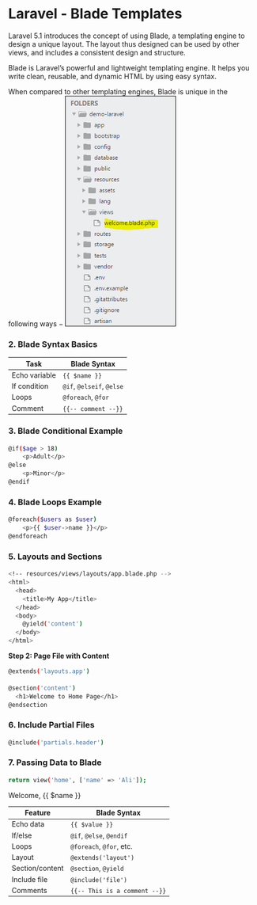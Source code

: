 


# Laravel - Blade Templates
Laravel 5.1 introduces the concept of using Blade, a templating engine to design a unique layout. The layout thus designed can be used by other views, and includes a consistent design and structure.

Blade is Laravel’s powerful and lightweight templating engine. It helps you write clean, reusable, and dynamic HTML by using easy syntax.

When compared to other templating engines, Blade is unique in the following ways −
![App Screenshot](welcome_blade.jpg)

### 2. Blade Syntax Basics
| Task          | Blade Syntax              |
| ------------- | ------------------------- |
| Echo variable | `{{ $name }}`             |
| If condition  | `@if`, `@elseif`, `@else` |
| Loops         | `@foreach`, `@for`        |
| Comment       | `{{-- comment --}}`       |


### 3. Blade Conditional Example
```bash
@if($age > 18)
    <p>Adult</p>
@else
    <p>Minor</p>
@endif

```

###  4. Blade Loops Example
```bash
@foreach($users as $user)
    <p>{{ $user->name }}</p>
@endforeach
```


### 5. Layouts and Sections
```bash
<!-- resources/views/layouts/app.blade.php -->
<html>
  <head>
    <title>My App</title>
  </head>
  <body>
    @yield('content')
  </body>
</html>
```

**Step 2: Page File with Content**
```bash
@extends('layouts.app')

@section('content')
  <h1>Welcome to Home Page</h1>
@endsection
```

### 6. Include Partial Files
```bash
@include('partials.header')
```


### 7. Passing Data to Blade
```bash
return view('home', ['name' => 'Ali']);
```
<p>Welcome, {{ $name }}</p>


| Feature         | Blade Syntax                  |
| --------------- | ----------------------------- |
| Echo data       | `{{ $value }}`                |
| If/else         | `@if`, `@else`, `@endif`      |
| Loops           | `@foreach`, `@for`, etc.      |
| Layout          | `@extends('layout')`          |
| Section/content | `@section`, `@yield`          |
| Include file    | `@include('file')`            |
| Comments        | `{{-- This is a comment --}}` |
